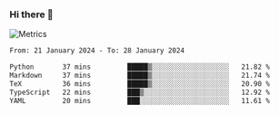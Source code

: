 ### Hi there 👋

![Metrics](https://github.com/radoapx/radoapx/blob/main/github-metrics.svg)

<!--START_SECTION:waka-->

```txt
From: 21 January 2024 - To: 28 January 2024

Python       37 mins         █████▒░░░░░░░░░░░░░░░░░░░   21.82 %
Markdown     37 mins         █████▒░░░░░░░░░░░░░░░░░░░   21.74 %
TeX          36 mins         █████▒░░░░░░░░░░░░░░░░░░░   20.90 %
TypeScript   22 mins         ███▒░░░░░░░░░░░░░░░░░░░░░   12.92 %
YAML         20 mins         ███░░░░░░░░░░░░░░░░░░░░░░   11.61 %
```

<!--END_SECTION:waka-->

<!--
**radoapx/radoapx** is a ✨ _special_ ✨ repository because its `README.md` (this file) appears on your GitHub profile.

Here are some ideas to get you started:

- 🔭 I’m currently working on ...
- 🌱 I’m currently learning ...
- 👯 I’m looking to collaborate on ...
- 🤔 I’m looking for help with ...
- 💬 Ask me about ...
- 📫 How to reach me: ...
- 😄 Pronouns: ...
- ⚡ Fun fact: ...
-->
